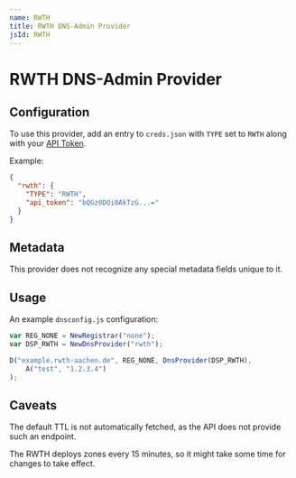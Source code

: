 ```yaml
---
name: RWTH
title: RWTH DNS-Admin Provider
jsId: RWTH
---
```

# RWTH DNS-Admin Provider

## Configuration

To use this provider, add an entry to `creds.json` with `TYPE` set to `RWTH`
along with your [API Token](https://noc-portal.rz.rwth-aachen.de/dns-admin/en/api_tokens).

Example:

```json
{
  "rwth": {
    "TYPE": "RWTH",
    "api_token": "bQGz0DOi0AkTzG...="
  }
}
```

## Metadata
This provider does not recognize any special metadata fields unique to it.

## Usage
An example `dnsconfig.js` configuration:

```js
var REG_NONE = NewRegistrar("none");
var DSP_RWTH = NewDnsProvider("rwth");

D("example.rwth-aachen.de", REG_NONE, DnsProvider(DSP_RWTH),
    A("test", "1.2.3.4")
);
```

## Caveats
The default TTL is not automatically fetched, as the API does not provide such an endpoint.

The RWTH deploys zones every 15 minutes, so it might take some time for changes to take effect.
